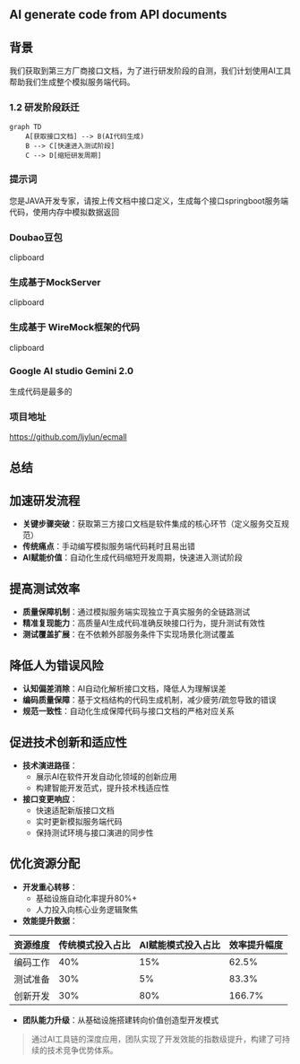 ## AI generate code from API documents

## 背景
我们获取到第三方厂商接口文档，为了进行研发阶段的自测，我们计划使用AI工具帮助我们生成整个模拟服务端代码。

### 1.2 研发阶段跃迁
```mermaid
graph TD
    A[获取接口文档] --> B(AI代码生成)
    B --> C[快速进入测试阶段]
    C --> D[缩短研发周期]
```

### 提示词
您是JAVA开发专家，请按上传文档中接口定义，生成每个接口springboot服务端代码，使用内存中模拟数据返回

###  Doubao豆包
clipboard

### 生成基于MockServer
clipboard

### 生成基于 WireMock框架的代码
clipboard

### Google AI studio Gemini 2.0
生成代码是最多的


### 项目地址
https://github.com/ljylun/ecmall

## 总结

## 加速研发流程
- **关键步骤突破**：获取第三方接口文档是软件集成的核心环节（定义服务交互规范）
- **传统痛点**：手动编写模拟服务端代码耗时且易出错
- **AI赋能价值**：自动化生成代码缩短开发周期，快速进入测试阶段

## 提高测试效率
- **质量保障机制**：通过模拟服务端实现独立于真实服务的全链路测试
- **精准复现能力**：高质量AI生成代码准确反映接口行为，提升测试有效性
- **测试覆盖扩展**：在不依赖外部服务条件下实现场景化测试覆盖

## 降低人为错误风险
- **认知偏差消除**：AI自动化解析接口文档，降低人为理解误差
- **编码质量保障**：基于文档结构的代码生成机制，减少疲劳/疏忽导致的错误
- **规范一致性**：自动化生成保障代码与接口文档的严格对应关系

## 促进技术创新和适应性
- **技术演进路径**：
  - 展示AI在软件开发自动化领域的创新应用
  - 构建智能开发范式，提升技术栈适应性
- **接口变更响应**：
  - 快速适配新版接口文档
  - 实时更新模拟服务端代码
  - 保持测试环境与接口演进的同步性

## 优化资源分配
- **开发重心转移**：
  - 基础设施自动化率提升80%+
  - 人力投入向核心业务逻辑聚焦
- **效能提升数据**：
  
| 资源维度 | 传统模式投入占比 | AI赋能模式投入占比 | 效率提升幅度 |
|----------|------------------|--------------------|--------------|
| 编码工作 | 40%              | 15%                | 62.5%        |
| 测试准备 | 30%              | 5%                 | 83.3%        |
| 创新开发 | 30%              | 80%                | 166.7%       |

- **团队能力升级**：从基础设施搭建转向价值创造型开发模式

> 通过AI工具链的深度应用，团队实现了开发效能的指数级提升，构建了可持续的技术竞争优势体系。
